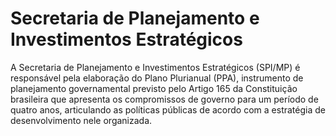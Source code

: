 Secretaria de Planejamento e Investimentos Estratégicos
====

A Secretaria de Planejamento e Investimentos Estratégicos (SPI/MP) é responsável pela elaboração do Plano Plurianual (PPA), instrumento de planejamento governamental previsto pelo Artigo 165 da Constituição brasileira que apresenta os compromissos de governo para um período de quatro anos, articulando as políticas públicas de acordo com a estratégia de desenvolvimento nele organizada.

